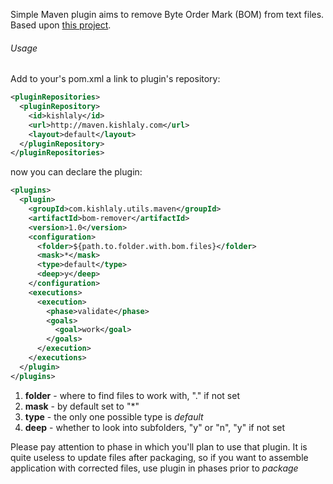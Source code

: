 Simple Maven plugin aims to remove Byte Order Mark (BOM) from text files.
Based upon [this project](http://github.com/s1ac2x1/bom-remover).

###### Usage

Add to your's pom.xml a link to plugin's repository:

```xml
<pluginRepositories>
  <pluginRepository>
    <id>kishlaly</id>
    <url>http://maven.kishlaly.com</url>
    <layout>default</layout>
  </pluginRepository>
</pluginRepositories>
```
now you can declare the plugin:

```xml
<plugins>
  <plugin>
    <groupId>com.kishlaly.utils.maven</groupId>
    <artifactId>bom-remover</artifactId>
    <version>1.0</version>
    <configuration>
      <folder>${path.to.folder.with.bom.files}</folder>
      <mask>*</mask>
      <type>default</type>
      <deep>y</deep>
    </configuration>
    <executions>
      <execution>
        <phase>validate</phase>
        <goals>
          <goal>work</goal>
        </goals>
      </execution>
    </executions>
  </plugin>
</plugins>
```

1. **folder** - where to find files to work with, "." if not set
2. **mask** - by default set to "*"
3. **type** - the only one possible type is *default*
4. **deep** - whether to look into subfolders, "y" or "n", "y" if not set

Please pay attention to phase in which you'll plan to use that plugin. It is quite useless to update files after packaging, so if you want to assemble application with corrected files, use plugin in phases prior to *package*
